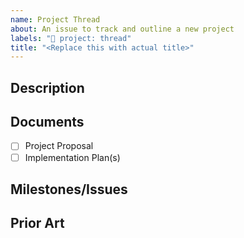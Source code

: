 ```yaml
---
name: Project Thread
about: An issue to track and outline a new project
labels: "🧭 project: thread"
title: "<Replace this with actual title>"
---
```


## Description

<!-- Describe the feature in simple terms understandable by a non-technical audience who is unfamiliar with the internal workings of Openverse. Limit specific implementation details that are better served by the project's other documents. -->

## Documents

<!-- Please link to these documents once they are written. -->

- [ ] Project Proposal
- [ ] Implementation Plan(s)

## Milestones/Issues

<!-- Link to all the milestones or issues that must be completed as part of this project, typically those created after implementation planning but occasionally existing ones. -->

## Prior Art

<!-- Link to any existing discussions, PRs, issues or other conversations related to this project. Think of any references to this work, including those outside of GitHub and in other channels. Any information that will help contributors understand the motivation for the project is valuable to include. -->
